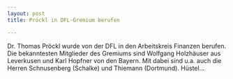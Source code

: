 ```yaml
---
layout: post
title: Pröckl in DFL-Gremium berufen

---
```


Dr. Thomas Pröckl wurde von der DFL in den Arbeitskreis Finanzen berufen. Die bekanntesten Mitglieder des Gremiums sind Wolfgang Holzhäuser aus Leverkusen und Karl Hopfner von den Bayern. Mit dabei sind u.a. auch die Herren Schnusenberg (Schalke) und Thiemann (Dortmund). Hüstel...



